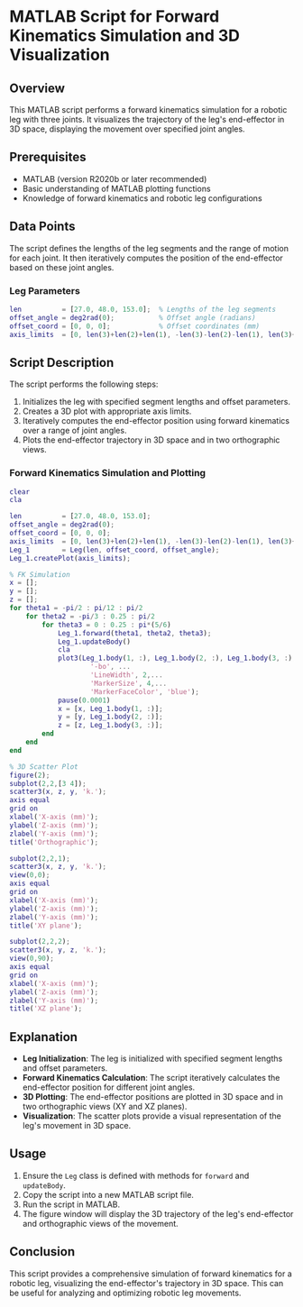 # MATLAB Script for Forward Kinematics Simulation and 3D Visualization

## Overview
This MATLAB script performs a forward kinematics simulation for a robotic leg with three joints. It visualizes the trajectory of the leg's end-effector in 3D space, displaying the movement over specified joint angles.

## Prerequisites
- MATLAB (version R2020b or later recommended)
- Basic understanding of MATLAB plotting functions
- Knowledge of forward kinematics and robotic leg configurations

## Data Points
The script defines the lengths of the leg segments and the range of motion for each joint. It then iteratively computes the position of the end-effector based on these joint angles.

### Leg Parameters
```matlab
len          = [27.0, 48.0, 153.0];  % Lengths of the leg segments
offset_angle = deg2rad(0);           % Offset angle (radians)
offset_coord = [0, 0, 0];            % Offset coordinates (mm)
axis_limits  = [0, len(3)+len(2)+len(1), -len(3)-len(2)-len(1), len(3)+len(2)+len(1), -len(3)-len(2), len(3)+len(2)];
```

## Script Description
The script performs the following steps:
1. Initializes the leg with specified segment lengths and offset parameters.
2. Creates a 3D plot with appropriate axis limits.
3. Iteratively computes the end-effector position using forward kinematics over a range of joint angles.
4. Plots the end-effector trajectory in 3D space and in two orthographic views.

### Forward Kinematics Simulation and Plotting
```matlab
clear
cla

len          = [27.0, 48.0, 153.0];
offset_angle = deg2rad(0);
offset_coord = [0, 0, 0];
axis_limits  = [0, len(3)+len(2)+len(1), -len(3)-len(2)-len(1), len(3)+len(2)+len(1), -len(3)-len(2), len(3)+len(2)];            
Leg_1        = Leg(len, offset_coord, offset_angle);
Leg_1.createPlot(axis_limits);

% FK Simulation
x = [];
y = [];
z = [];
for theta1 = -pi/2 : pi/12 : pi/2
    for theta2 = -pi/3 : 0.25 : pi/2
        for theta3 = 0 : 0.25 : pi*(5/6)
            Leg_1.forward(theta1, theta2, theta3);
            Leg_1.updateBody()
            cla
            plot3(Leg_1.body(1, :), Leg_1.body(2, :), Leg_1.body(3, :),...
                    '-bo', ...
                    'LineWidth', 2,...
                    'MarkerSize', 4,...
                    'MarkerFaceColor', 'blue');
            pause(0.0001)
            x = [x, Leg_1.body(1, :)];
            y = [y, Leg_1.body(2, :)];
            z = [z, Leg_1.body(3, :)];
        end
    end
end

% 3D Scatter Plot
figure(2);
subplot(2,2,[3 4]);
scatter3(x, z, y, 'k.');
axis equal
grid on
xlabel('X-axis (mm)');
ylabel('Z-axis (mm)');
zlabel('Y-axis (mm)');
title('Orthographic');

subplot(2,2,1);
scatter3(x, z, y, 'k.');
view(0,0);
axis equal
grid on
xlabel('X-axis (mm)');
ylabel('Z-axis (mm)');
zlabel('Y-axis (mm)');
title('XY plane');

subplot(2,2,2);
scatter3(x, y, z, 'k.');
view(0,90);
axis equal
grid on
xlabel('X-axis (mm)');
ylabel('Z-axis (mm)');
zlabel('Y-axis (mm)');
title('XZ plane');
```

## Explanation
- **Leg Initialization**: The leg is initialized with specified segment lengths and offset parameters.
- **Forward Kinematics Calculation**: The script iteratively calculates the end-effector position for different joint angles.
- **3D Plotting**: The end-effector positions are plotted in 3D space and in two orthographic views (XY and XZ planes).
- **Visualization**: The scatter plots provide a visual representation of the leg's movement in 3D space.

## Usage
1. Ensure the `Leg` class is defined with methods for `forward` and `updateBody`.
2. Copy the script into a new MATLAB script file.
3. Run the script in MATLAB.
4. The figure window will display the 3D trajectory of the leg's end-effector and orthographic views of the movement.

## Conclusion
This script provides a comprehensive simulation of forward kinematics for a robotic leg, visualizing the end-effector's trajectory in 3D space. This can be useful for analyzing and optimizing robotic leg movements.
